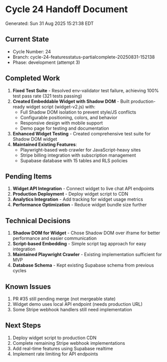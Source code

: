# Cycle 24 Handoff Document

Generated: Sun 31 Aug 2025 15:21:38 EDT

## Current State
- Cycle Number: 24
- Branch: cycle-24-featuresstatus-partialcomplete-20250831-152138
- Phase: development (attempt 3)

## Completed Work
1. **Fixed Test Suite** - Resolved env-validator test failure, achieving 100% test pass rate (321 tests passing)
2. **Created Embeddable Widget with Shadow DOM** - Built production-ready widget script (widget-v2.js) with:
   - Full Shadow DOM isolation to prevent style/JS conflicts
   - Configurable positioning, colors, and behavior
   - Responsive design with mobile support
   - Demo page for testing and documentation
3. **Enhanced Widget Testing** - Created comprehensive test suite for Shadow DOM widget
4. **Maintained Existing Features**:
   - Playwright-based web crawler for JavaScript-heavy sites
   - Stripe billing integration with subscription management
   - Supabase database with 15 tables and RLS policies

## Pending Items
1. **Widget API Integration** - Connect widget to live chat API endpoints
2. **Production Deployment** - Deploy widget script to CDN
3. **Analytics Integration** - Add tracking for widget usage metrics
4. **Performance Optimization** - Reduce widget bundle size further

## Technical Decisions
1. **Shadow DOM for Widget** - Chose Shadow DOM over iframe for better performance and easier communication
2. **Script-based Embedding** - Simple script tag approach for easy integration
3. **Maintained Playwright Crawler** - Existing implementation sufficient for MVP
4. **Database Schema** - Kept existing Supabase schema from previous cycles

## Known Issues
1. PR #35 still pending merge (not mergeable state)
2. Widget demo uses local API endpoint (needs production URL)
3. Some Stripe webhook handlers still need implementation

## Next Steps
1. Deploy widget script to production CDN
2. Complete remaining Stripe webhook implementations
3. Add real-time features using Supabase realtime
4. Implement rate limiting for API endpoints


